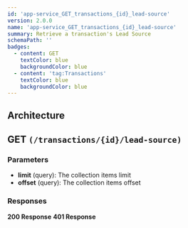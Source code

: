 ```yaml
---
id: 'app-service_GET_transactions_{id}_lead-source'
version: 2.0.0
name: 'app-service_GET_transactions_{id}_lead-source'
summary: Retrieve a transaction's Lead Source
schemaPath: ''
badges:
  - content: GET
    textColor: blue
    backgroundColor: blue
  - content: 'tag:Transactions'
    textColor: blue
    backgroundColor: blue
---
```

## Architecture
<NodeGraph />



## GET `(/transactions/{id}/lead-source)`

### Parameters
- **limit** (query): The collection items limit
- **offset** (query): The collection items offset




### Responses
**200 Response**
<SchemaViewer file="response-200.json" maxHeight="500" id="response-200" />
      **401 Response**
<SchemaViewer file="response-401.json" maxHeight="500" id="response-401" />
